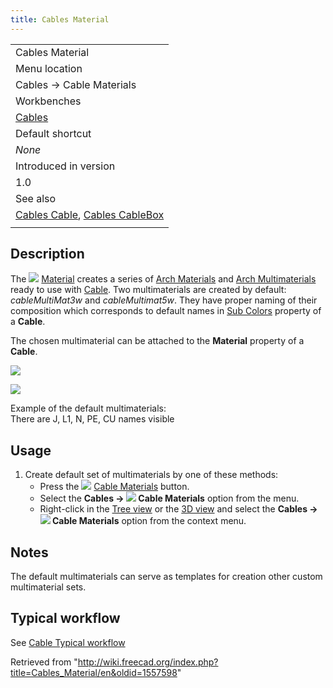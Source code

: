 ```yaml
---
title: Cables Material
---
```


|                                                                                                     |
| --------------------------------------------------------------------------------------------------- |
| Cables Material                                                                                     |
| Menu location                                                                                       |
| Cables → Cable Materials                                                                            |
| Workbenches                                                                                         |
| [Cables](/Cables_Workbench "Cables Workbench")                                                      |
| Default shortcut                                                                                    |
| _None_                                                                                              |
| Introduced in version                                                                               |
| 1.0                                                                                                 |
| See also                                                                                            |
| [Cables Cable](/Cables_Cable "Cables Cable"), [Cables CableBox](/Cables_CableBox "Cables CableBox") |
|                                                                                                     |

## Description

The ![](/images/Cables_Material.svg) [Material](/Cables_Material "Cables Material") creates a series of [Arch Materials](/Arch_SetMaterial "Arch SetMaterial") and [Arch Multimaterials](/Arch_MultiMaterial "Arch MultiMaterial") ready to use with [Cable](/Cables_Cable "Cables Cable"). Two multimaterials are created by default: _cableMultiMat3w_ and _cableMultimat5w_. They have proper naming of their composition which corresponds to default names in [Sub Colors](/Cables_Cable#Properties "Cables Cable") property of a **Cable**.

The chosen multimaterial can be attached to the **Material** property of a **Cable**.

![](/images/Cables_Material_Example2.png)

![](/images/Cables_Material_Example1.png)

Example of the default multimaterials:  
There are J, L1, N, PE, CU names visible

## Usage

1. Create default set of multimaterials by one of these methods:
   - Press the ![](/images/Cables_Material.svg) [Cable Materials](/Cables_Material "Cables Material") button.
   - Select the **Cables → ![](/images/Cables_Material.svg) Cable Materials** option from the menu.
   - Right-click in the [Tree view](/Tree_view "Tree view") or the [3D view](/3D_view "3D view") and select the **Cables → ![](/images/Cables_Material.svg) Cable Materials** option from the context menu.

## Notes

The default multimaterials can serve as templates for creation other custom multimaterial sets.

## Typical workflow

See [Cable Typical workflow](/Cables_Cable#Typical_workflow "Cables Cable")

Retrieved from "<http://wiki.freecad.org/index.php?title=Cables_Material/en&oldid=1557598>"
